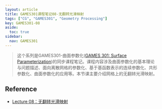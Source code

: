 ```yaml
---
layout: article
title: GAMES301课程笔记08-无翻转光滑映射
tags: ["CG", "GAMES301", "Geometry Processing"]
key: GAMES301-08
aside:
  toc: true
sidebar:
  nav: GAMES301
---
```


> 这个系列是GAMES301-曲面参数化([GAMES 301: Surface Parameterization](http://staff.ustc.edu.cn/~renjiec/GAMES301/index.html))的同步课程笔记。课程内容涉及曲面参数化的基本理论与问题描述、面向离散网格的参数化、基于基函数表示的连续参数化、共形参数化、曲面参数化的应用等。本节课主要介绍网格上的无翻转光滑映射。
<!--more-->

## Reference

- [Lecture 08：无翻转光滑映射](https://www.bilibili.com/video/BV18T411P7hT?p=8&vd_source=7a2542c6c909b3ee1fab551277360826)